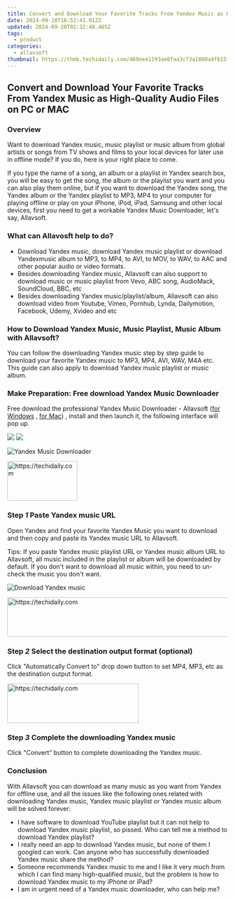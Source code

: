 ```yaml
---
title: Convert and Download Your Favorite Tracks From Yandex Music as High-Quality Audio Files on PC or MAC
date: 2024-09-18T16:52:41.012Z
updated: 2024-09-20T02:32:48.465Z
tags:
  - product
categories:
  - allavsoft
thumbnail: https://thmb.techidaily.com/469ee41193ae0faa3c73a1880a4f615f10f1abb6364e0dccb7651832a4251dcd.jpg
---
```


## Convert and Download Your Favorite Tracks From Yandex Music as High-Quality Audio Files on PC or MAC

### Overview

Want to download Yandex music, music playlist or music album from global artists or songs from TV shows and films to your local devices for later use in offline mode? If you do, here is your right place to come.

If you type the name of a song, an album or a playlist in Yandex search box, you will be easy to get the song, the album or the playlist you want and you can also play them online, but if you want to download the Yandex song, the Yandex album or the Yandex playlist to MP3, MP4 to your computer for playing offline or play on your iPhone, iPod, iPad, Samsung and other local devices, first you need to get a workable Yandex Music Downloader, let's say, Allavsoft.

### What can Allavosft help to do?

* Download Yandex music, download Yandex music playlist or download Yandexmusic album to MP3, to MP4, to AVI, to MOV, to WAV, to AAC and other popular audio or video formats.
* Besides downloading Yandex music, Allavsoft can also support to download music or music playlist from Vevo, ABC song, AudioMack, SoundCloud, BBC, etc
* Besides downloading Yandex music/playlist/album, Allavsoft can also download video from Youtube, Vimeo, Pornhub, Lynda, Dailymotion, Facebook, Udemy, Xvideo and etc

### How to Download Yandex Music, Music Playlist, Music Album with Allavsoft?

You can follow the downloading Yandex music step by step guide to download your favorite Yandex music to MP3, MP4, AVI, WAV, M4A etc. This guide can also apply to download Yandex music playlist or music album.

### Make Preparation: Free download Yandex Music Downloader

Free download the professional Yandex Music Downloader - Allavsoft ([for Windows](https://tools.techidaily.com/allavsoft/products/) , [for Mac](https://tools.techidaily.com/allavsoft/products/)) , install and then launch it, the following interface will pop up.

[![](https://www.allavsoft.com/how-to/../images/how-to/free-download-win.jpg)](https://tools.techidaily.com/allavsoft/products/) [![](https://www.allavsoft.com/how-to/../images/how-to/free-download-mac.jpg)](https://tools.techidaily.com/allavsoft/products/)

![Yandex Music Downloader](https://www.allavsoft.com/how-to/../images/allavsoft/screen-shot-600.jpg)

<!-- affiliate ads begin -->
<a href="https://review-au.sjv.io/c/5597632/2098700/14409" target="_top" id="2098700">
  <img src="//a.impactradius-go.com/display-ad/14409-2098700" border="0" alt="https://techidaily.com" width="160" height="90"/>
</a>
<img height="0" width="0" src="https://review-au.sjv.io/i/5597632/2098700/14409" style="position:absolute;visibility:hidden;" border="0" />
<!-- affiliate ads end -->

### Step _1_ Paste Yandex music URL

Open Yandex and find your favorite Yandex Music you want to download and then copy and paste its Yandex music URL to Allavsoft.

Tips: If you paste Yandex music playlist URL or Yandex music album URL to Allavsoft, all music included in the playlist or album will be downloaded by default. If you don't want to download all music within, you need to un-check the music you don't want.

![Download Yandex music](https://www.allavsoft.com/how-to/../images/how-to/download-jibjab-videos/download-jibjab-videos.jpg)

<!-- affiliate ads begin -->
<a href="https://unicoeye.pxf.io/c/5597632/2148772/18498" target="_top" id="2148772">
  <img src="//a.impactradius-go.com/display-ad/18498-2148772" border="0" alt="https://techidaily.com" width="728" height="90"/>
</a>
<img height="0" width="0" src="https://unicoeye.pxf.io/i/5597632/2148772/18498" style="position:absolute;visibility:hidden;" border="0" />
<!-- affiliate ads end -->

### Step _2_ Select the destination output format (optional)

Click "Automatically Convert to" drop down button to set MP4, MP3, etc as the destination output format.

<!-- affiliate ads begin -->
<a href="https://25home.pxf.io/c/5597632/2148644/16836" target="_top" id="2148644">
  <img src="//a.impactradius-go.com/display-ad/16836-2148644" border="0" alt="https://techidaily.com" width="300" height="90"/>
</a>
<img height="0" width="0" src="https://25home.pxf.io/i/5597632/2148644/16836" style="position:absolute;visibility:hidden;" border="0" />
<!-- affiliate ads end -->

### Step _3_ Complete the downloading Yandex music

Click "Convert" button to complete downloading the Yandex music.

### Conclusion

With Allavsoft you can download as many music as you want from Yandex for offline use, and all the issues like the following ones related with downloading Yandex music, Yandex music playlist or Yandex music album will be solved forever:

* I have software to download YouTube playlist but it can not help to download Yandex music playlist, so pissed. Who can tell me a method to download Yandex playlist?
* I really need an app to download Yandex music, but none of them I googled can work. Can anyone who has successfully downloaded Yandex music share the method?
* Someone recommends Yandex music to me and I like it very much from which I can find many high-qualified music, but the problem is how to download Yandex music to my iPhone or iPad?
* I am in urgent need of a Yandex music downloader, who can help me?

<ins class="adsbygoogle"
     style="display:block"
     data-ad-format="autorelaxed"
     data-ad-client="ca-pub-7571918770474297"
     data-ad-slot="1223367746"></ins>

<ins class="adsbygoogle"
     style="display:block"
     data-ad-client="ca-pub-7571918770474297"
     data-ad-slot="8358498916"
     data-ad-format="auto"
     data-full-width-responsive="true"></ins>
